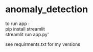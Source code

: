 # anomaly_detection
to run app : \
pip install streamlit\
streamlit run app.py'

see requirments.txt for my versions
